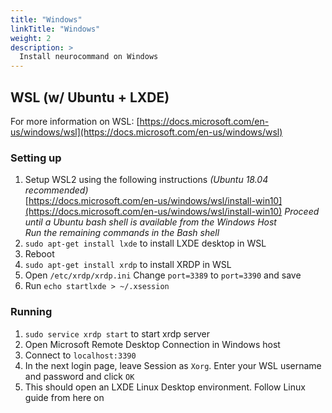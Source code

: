 ```yaml
---
title: "Windows"
linkTitle: "Windows"
weight: 2
description: >
  Install neurocommand on Windows
---
```


## WSL (w/ Ubuntu + LXDE)
For more information on WSL: [https://docs.microsoft.com/en-us/windows/wsl](https://docs.microsoft.com/en-us/windows/wsl)

### Setting up
1. Setup WSL2 using the following instructions _(Ubuntu 18.04 recommended)_  
[https://docs.microsoft.com/en-us/windows/wsl/install-win10](https://docs.microsoft.com/en-us/windows/wsl/install-win10)
_Proceed until a Ubuntu bash shell is available from the Windows Host_  
_Run the remaining commands in the Bash shell_
2. `sudo apt-get install lxde` to install LXDE desktop in WSL
3. Reboot
4. `sudo apt-get install xrdp` to install XRDP in WSL
5. Open `/etc/xrdp/xrdp.ini`
Change `port=3389` to `port=3390` and save
6. Run `echo startlxde > ~/.xsession`

### Running
1. `sudo service xrdp start` to start xrdp server
2. Open Microsoft Remote Desktop Connection in Windows host
3. Connect to `localhost:3390`
4. In the next login page, leave Session as `Xorg`. Enter your WSL username and password and click `OK`
5. This should open an LXDE Linux Desktop environment. Follow Linux guide from here on
